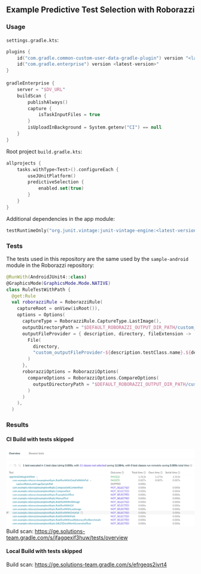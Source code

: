 ## Example Predictive Test Selection with Roborazzi

### Usage
`settings.gradle.kts`:
```kotlin
plugins {
    id("com.gradle.common-custom-user-data-gradle-plugin") version "<latest-version>"
    id("com.gradle.enterprise") version <latest-version>"
}

gradleEnterprise {
    server = "$DV_URL"
    buildScan {
        publishAlways()
        capture {
            isTaskInputFiles = true
        }
        isUploadInBackground = System.getenv("CI") == null
    }
}
```

Root project `build.gradle.kts`:
```kotlin
allprojects {
    tasks.withType<Test>().configureEach {
        useJUnitPlatform()
        predictiveSelection {
            enabled.set(true)
        }
    }
}
```

Additional dependencies in the app module:
```kotlin
testRuntimeOnly("org.junit.vintage:junit-vintage-engine:<latest-version>")
```
### Tests
The tests used in this repository are the same used by the `sample-android` module in the Roborazzi repository:
```kotlin
@RunWith(AndroidJUnit4::class)
@GraphicsMode(GraphicsMode.Mode.NATIVE)
class RuleTestWithPath {
  @get:Rule
  val roborazziRule = RoborazziRule(
    captureRoot = onView(isRoot()),
    options = Options(
      captureType = RoborazziRule.CaptureType.LastImage(),
      outputDirectoryPath = "$DEFAULT_ROBORAZZI_OUTPUT_DIR_PATH/custom_outputDirectoryPath",
      outputFileProvider = { description, directory, fileExtension ->
        File(
          directory,
          "custom_outputFileProvider-${description.testClass.name}.${description.methodName}.$fileExtension"
        )
      },
      roborazziOptions = RoborazziOptions(
        compareOptions = RoborazziOptions.CompareOptions(
          outputDirectoryPath = "$DEFAULT_ROBORAZZI_OUTPUT_DIR_PATH/custom_compare_outputDirectoryPath",
        )
      )
    ),
  )

```

### Results
#### CI Build with tests skipped
![resources/testskip.png](resources/testskip.png)
Build scan: https://ge.solutions-team.gradle.com/s/jfagqexif3huw/tests/overview

#### Local Build with tests skipped
Build scan: https://ge.solutions-team.gradle.com/s/efrgeqs2ivrt4

